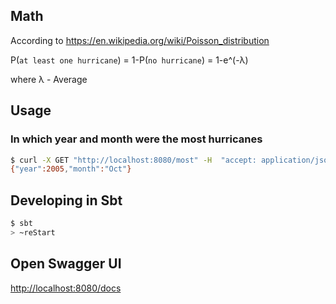 ## Math
According to https://en.wikipedia.org/wiki/Poisson_distribution

P(`at least one hurricane`) = 1-P(`no hurricane`) = 1-e^(-λ)

where λ - Average

## Usage
### In which year and month were the most hurricanes
```sh
$ curl -X GET "http://localhost:8080/most" -H  "accept: application/json"
{"year":2005,"month":"Oct"}
```

## Developing in Sbt
```sh
$ sbt
> ~reStart
```
## Open Swagger UI
[http://localhost:8080/docs](http://localhost:8080/docs)
